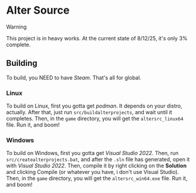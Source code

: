 # Alter Source

> [!WARNING]
> This project is in heavy works. At the current state of 8/12/25, it's only 3% complete.

## Building
To build, you NEED to have *Steam*. That's all for global.

### Linux
To build on Linux, first you gotta get *podman*. It depends on your distro, actually. After that, just run `src/buildalterprojects`, and wait until it completes. Then, in the `game` directory, you will get the `altersrc_linux64` file. Run it, and boom!

### Windows
To build on Windows, first you gotta get *Visual Studio 2022*. Then, run `src/createalterprojects.bat`, and after the `.sln` file has generated, open it with *Visual Studio 2022*. Then, compile it by right clicking on the **Solution** and clicking Compile (or whatever you have, i don't use Visual Studio). Then, in the `game` directory, you will get the `altersrc_win64.exe` file. Run it, and boom!

